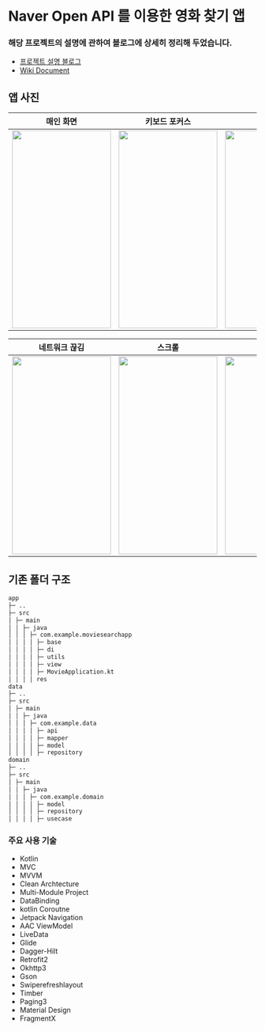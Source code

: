 # Naver Open API 를 이용한 영화 찾기 앱

### 해당 프로젝트의 설명에 관하여 블로그에 상세히 정리해 두었습니다.
- [프로젝트 설명 블로그](https://narvis2.github.io/posts/Android-Clean-Architecture/)
- [Wiki Document](https://github.com/narvis2/MovieSearchApp/wiki/%EC%95%B1-%EC%84%B8%EB%B6%80-%EC%A0%95%EB%B3%B4)

## 앱 사진
|매인 화면|키보드 포커스|검색 결과|빈값 검색|
|---|---|---|---|
|<img src="https://user-images.githubusercontent.com/74344026/180112247-bf22bbf6-7806-424a-9da2-54a2200e9f7d.jpg" width="200" height="400" />|<img src="https://user-images.githubusercontent.com/74344026/180112692-a1ce70c4-5401-43f0-b5fe-0cba3700b640.jpg" width="200" height="400" />|<img src="https://user-images.githubusercontent.com/74344026/180112806-daeb0680-25b6-4ed8-bde9-51ebb760bc8a.jpg" width="200" height="400" />|<img src="https://user-images.githubusercontent.com/74344026/180337230-fda0ba08-8e82-4807-9108-b938685b10a9.jpg" width ="200" height ="400" />

|네트워크 끊김|스크롤|영화 상세|뒤로 가기|
|---|---|---|---|
|<img src="https://user-images.githubusercontent.com/74344026/180112877-99546a16-9308-4c0b-a1ea-18e3ed44ba49.jpg" width="200" height="400" />|<img src="https://user-images.githubusercontent.com/74344026/180112931-d777fdbb-427f-4018-a056-eaa63d001f7b.jpg" width="200" height="400" />|<img src="https://user-images.githubusercontent.com/74344026/180112981-b64f9063-e06a-4133-b4ac-ff410450280c.jpg" width="200" height="400" />|<img src="https://user-images.githubusercontent.com/74344026/180337338-40490d4e-1575-4fe9-b5cd-c9dce6f26092.jpg" width="200" height="400" />

## 기존 폴더 구조
```sh
app
├─ ..
├─ src
│ ├─ main  
│ │ ├─ java  
│ │ │ ├─ com.example.moviesearchapp  
│ │ │ │ ├─ base
│ │ │ │ ├─ di  
│ │ │ │ ├─ utils  
│ │ │ │ ├─ view  
│ │ │ │ ├─ MovieApplication.kt
│ │ │ │ res  
data
├─ ..
├─ src
│ ├─ main
│ │ ├─ java  
│ │ │ ├─ com.example.data
│ │ │ │ ├─ api
│ │ │ │ ├─ mapper  
│ │ │ │ ├─ model  
│ │ │ │ ├─ repository
domain
├─ ..
├─ src
│ ├─ main
│ │ ├─ java  
│ │ │ ├─ com.example.domain
│ │ │ │ ├─ model
│ │ │ │ ├─ repository
│ │ │ │ ├─ usecase      
```

### 주요 사용 기술
* Kotlin
* MVC
* MVVM
* Clean Archtecture
* Multi-Module Project
* DataBinding
* kotlin Coroutne
* Jetpack Navigation
* AAC ViewModel
* LiveData
* Glide
* Dagger-Hilt
* Retrofit2
* Okhttp3
* Gson
* Swiperefreshlayout
* Timber
* Paging3
* Material Design
* FragmentX
